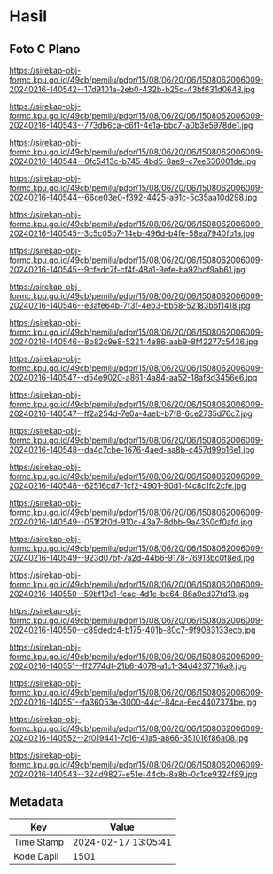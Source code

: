 # Hasil

## Foto C Plano

https://sirekap-obj-formc.kpu.go.id/49cb/pemilu/pdpr/15/08/06/20/06/1508062006009-20240216-140542--17d9101a-2eb0-432b-b25c-43bf631d0648.jpg

https://sirekap-obj-formc.kpu.go.id/49cb/pemilu/pdpr/15/08/06/20/06/1508062006009-20240216-140543--773db6ca-c6f1-4e1a-bbc7-a0b3e5978de1.jpg

https://sirekap-obj-formc.kpu.go.id/49cb/pemilu/pdpr/15/08/06/20/06/1508062006009-20240216-140544--0fc5413c-b745-4bd5-8ae9-c7ee636001de.jpg

https://sirekap-obj-formc.kpu.go.id/49cb/pemilu/pdpr/15/08/06/20/06/1508062006009-20240216-140544--66ce03e0-f392-4425-a91c-5c35aa10d298.jpg

https://sirekap-obj-formc.kpu.go.id/49cb/pemilu/pdpr/15/08/06/20/06/1508062006009-20240216-140545--3c5c05b7-14eb-496d-b4fe-58ea7940fb1a.jpg

https://sirekap-obj-formc.kpu.go.id/49cb/pemilu/pdpr/15/08/06/20/06/1508062006009-20240216-140545--9cfedc7f-cf4f-48a1-9efe-ba92bcf9ab61.jpg

https://sirekap-obj-formc.kpu.go.id/49cb/pemilu/pdpr/15/08/06/20/06/1508062006009-20240216-140546--e3afe64b-7f3f-4eb3-bb58-52183b6f1418.jpg

https://sirekap-obj-formc.kpu.go.id/49cb/pemilu/pdpr/15/08/06/20/06/1508062006009-20240216-140546--8b82c9e8-5221-4e86-aab9-8f42277c5436.jpg

https://sirekap-obj-formc.kpu.go.id/49cb/pemilu/pdpr/15/08/06/20/06/1508062006009-20240216-140547--d54e9020-a861-4a84-aa52-18af8d3456e6.jpg

https://sirekap-obj-formc.kpu.go.id/49cb/pemilu/pdpr/15/08/06/20/06/1508062006009-20240216-140547--ff2a254d-7e0a-4aeb-b7f8-6ce2735d76c7.jpg

https://sirekap-obj-formc.kpu.go.id/49cb/pemilu/pdpr/15/08/06/20/06/1508062006009-20240216-140548--da4c7cbe-1676-4aed-aa8b-c457d99b16e1.jpg

https://sirekap-obj-formc.kpu.go.id/49cb/pemilu/pdpr/15/08/06/20/06/1508062006009-20240216-140548--62516cd7-1cf2-4901-90d1-f4c8c1fc2cfe.jpg

https://sirekap-obj-formc.kpu.go.id/49cb/pemilu/pdpr/15/08/06/20/06/1508062006009-20240216-140549--051f2f0d-910c-43a7-8dbb-9a4350cf0afd.jpg

https://sirekap-obj-formc.kpu.go.id/49cb/pemilu/pdpr/15/08/06/20/06/1508062006009-20240216-140549--923d07bf-7a2d-44b6-9178-76913bc0f8ed.jpg

https://sirekap-obj-formc.kpu.go.id/49cb/pemilu/pdpr/15/08/06/20/06/1508062006009-20240216-140550--59bf19c1-fcac-4d1e-bc64-86a9cd37fd13.jpg

https://sirekap-obj-formc.kpu.go.id/49cb/pemilu/pdpr/15/08/06/20/06/1508062006009-20240216-140550--c89dedc4-b175-401b-80c7-9f9083133ecb.jpg

https://sirekap-obj-formc.kpu.go.id/49cb/pemilu/pdpr/15/08/06/20/06/1508062006009-20240216-140551--ff2774df-21b6-4078-a1c1-34d4237716a9.jpg

https://sirekap-obj-formc.kpu.go.id/49cb/pemilu/pdpr/15/08/06/20/06/1508062006009-20240216-140551--fa36053e-3000-44cf-84ca-6ec4407374be.jpg

https://sirekap-obj-formc.kpu.go.id/49cb/pemilu/pdpr/15/08/06/20/06/1508062006009-20240216-140552--2f019441-7c16-41a5-a866-351016f86a08.jpg

https://sirekap-obj-formc.kpu.go.id/49cb/pemilu/pdpr/15/08/06/20/06/1508062006009-20240216-140543--324d9827-e51e-44cb-8a8b-0c1ce9324f89.jpg


## Metadata

| Key        | Value               |
| ---------- | ------------------- |
| Time Stamp | 2024-02-17 13:05:41 |
| Kode Dapil | 1501                |



